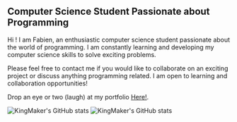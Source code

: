 ## Computer Science Student Passionate about Programming
Hi ! I am Fabien, an enthusiastic computer science student passionate about the world of programming. I am constantly learning and developing my computer science skills to solve exciting problems.

Please feel free to contact me if you would like to collaborate on an exciting project or discuss anything programming related. I am open to learning and collaboration opportunities!

Drop an eye or two (laugh) at my portfolio <a href="https://fabien-portfolio.netlify.app/">Here!</a>.  

![KingMaker's GitHub stats](https://github-readme-stats.vercel.app/api?username=fabien-ss&show_icons=true&theme=transparent)
![KingMaker's GitHub stats](https://github-profile-summary-cards.vercel.app/api/cards/repos-per-language?username=fabien-ss&theme=transparent&show_icons=true&border=white)

